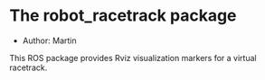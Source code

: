 # The robot_racetrack package

- Author: Martin

This ROS package provides Rviz visualization markers for a virtual racetrack.
